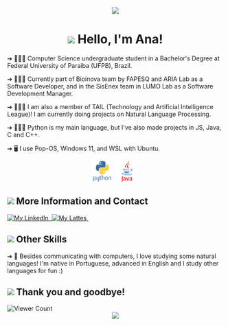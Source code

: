 <div id="header" align="center">
  <img src="https://github.com/anapyx/anapyx/assets/95313202/8814c52c-1c00-4e9e-8214-d82b3e7dd36b" width="250"/>
</div>

<h1 align="center">
  <img src="https://github.com/anapyx/anapyx/assets/95313202/ae1370c1-3fd9-4270-8d3c-9050f1aa21ef" width="40px"/>
  Hello, I'm Ana!
</h1>

➔ 👩🏻‍🎓 Computer Science undergraduate student in a Bachelor's Degree at Federal University of Paraíba (UFPB), Brazil.

➔ 👩🏻‍💻 Currently part of Bioinova team by FAPESQ and ARIA Lab as a Software Developer, and in the SisEnex team in LUMO Lab as a Software Development Manager.

➔ 👩🏻‍💻 I am also a member of TAIL (Technology and Artificial Intelligence League)! I am currently doing projects on Natural Language Processing.

➔ 👩🏻‍💻 Python is my main language, but I've also made projects in JS, Java, C and C++.

➔ 🖥️ I use Pop-OS, Windows 11, and WSL with Ubuntu.


<div align="center">
  
  <img src="https://github.com/devicons/devicon/blob/master/icons/python/python-original-wordmark.svg" title="Python" alt="Python" width="50" height="50"/>&nbsp;
  <img src="https://github.com/devicons/devicon/blob/master/icons/java/java-original-wordmark.svg" title="Java" alt="Java" width="50" height="50"/>&nbsp;
  
</div>

<h2>
  <img src="https://github.com/anapyx/anapyx/assets/95313202/538be346-fecb-428d-97a2-9a261139ff52" width="25px"/>
  More Information and Contact
</h2>

<div id="badges">
   <a href="https://www.linkedin.com/in/anapccabral">
     <img src="https://img.shields.io/badge/LinkedIn-blue?style=for-the-badge&logo=linkedin&logoColor=white" alt="My LinkedIn"/>&nbsp;
   </a>
  <a href="http://lattes.cnpq.br/4409627824833451">
     <img src="https://github.com/anapyx/anapyx/assets/95313202/d11d05eb-27b7-4540-af88-5c6482b922c4" alt="My Lattes" width="70px"/>&nbsp;
   </a>
</div>

<h2>
  <img src="https://github.com/anapyx/anapyx/assets/95313202/13b43b18-d440-4ea6-8f56-72ab6c9957ba" width="40px"/>
  Other Skills
</h2>

➔ 💬 Besides communicating with computers, I love studying some natural languages! I'm native in Portuguese, advanced in English and I study other languages for fun :)

<h2>
  <img src="https://github.com/anapyx/anapyx/assets/95313202/72671ae1-b451-4425-b3a0-1128946f4537" width="35px"/>
  Thank you and goodbye!
</h2>

<img src="https://komarev.com/ghpvc/?username=anapyx&style=flat-square&color=blue" alt="Viewer Count"/>

<div align="center">
  <img src="https://github.com/anapyx/anapyx/assets/95313202/4054e15e-ced9-4b73-98f6-a0fd1087b988" width="200px"/>
</div>
